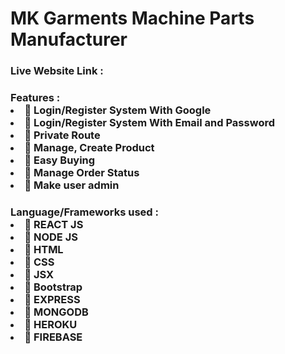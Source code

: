 <h1>MK Garments Machine Parts Manufacturer</h1>
<h3>Live Website Link : </h3>

<h3>Features : 
<li>📘 Login/Register System With Google</li>
<li>📘 Login/Register System With Email and Password</li>
<li>📘 Private Route</li>
<li>📘 Manage, Create Product</li>
<li>📘 Easy Buying</li>
<li>📘 Manage Order Status</li>
<li>📘 Make user admin</li>
</h3>

<h3>Language/Frameworks used : 
<li>🍧 REACT JS</li>
<li>🍧 NODE JS</li>
<li>🍧 HTML</li>
<li>🍧 CSS</li>
<li>🍧 JSX</li>
<li>🍧 Bootstrap</li>
<li>🍧 EXPRESS</li>
<li>🍧 MONGODB</li>
<li>🍧 HEROKU</li>
<li>🍧 FIREBASE</li>
</h3>